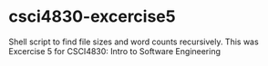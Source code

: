 # csci4830-excercise5
Shell script to find file sizes and word counts recursively. This was Excercise 5 for CSCI4830: Intro to Software Engineering
